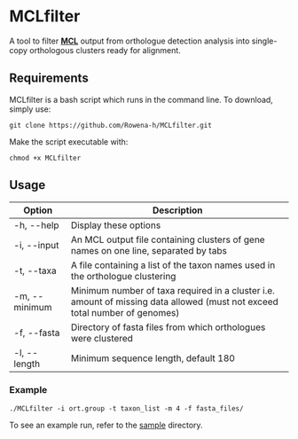 # MCLfilter

A tool to filter [**MCL**](https://micans.org/mcl/) output from orthologue detection analysis into single-copy orthologous clusters ready for alignment.

## Requirements

MCLfilter is a bash script which runs in the command line. To download, simply use:

```
git clone https://github.com/Rowena-h/MCLfilter.git
```

Make the script executable with:

```
chmod +x MCLfilter
```

## Usage

Option | Description
------ | -----------
-h, --help | Display these options
-i, --input | An MCL output file containing clusters of gene names on one line, separated by tabs
-t, --taxa | A file containing a list of the taxon names used in the orthologue clustering
-m, --minimum | Minimum number of taxa required in a cluster i.e. amount of missing data allowed (must not exceed total number of genomes)
-f, --fasta | Directory of fasta files from which orthologues were clustered
-l, --length | Minimum sequence length, default 180

### Example

```
./MCLfilter -i ort.group -t taxon_list -m 4 -f fasta_files/
```

To see an example run, refer to the [sample](https://github.com/Rowena-h/MCLfilter/tree/master/sample) directory.
